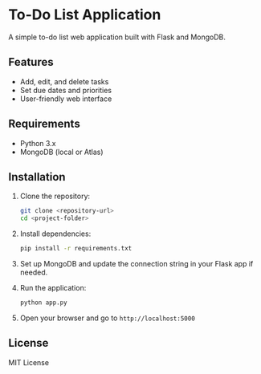 # To-Do List Application

A simple to-do list web application built with Flask and MongoDB.

## Features

- Add, edit, and delete tasks
- Set due dates and priorities
- User-friendly web interface

## Requirements

- Python 3.x
- MongoDB (local or Atlas)

## Installation

1. Clone the repository:

   ```sh
   git clone <repository-url>
   cd <project-folder>
   ```

2. Install dependencies:

   ```sh
   pip install -r requirements.txt
   ```

3. Set up MongoDB and update the connection string in your Flask app if needed.

4. Run the application:

   ```sh
   python app.py
   ```

5. Open your browser and go to `http://localhost:5000`

## License

MIT License